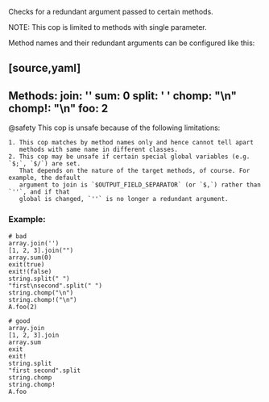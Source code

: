 Checks for a redundant argument passed to certain methods.

NOTE: This cop is limited to methods with single parameter.

Method names and their redundant arguments can be configured like this:

[source,yaml]
----
Methods:
    join: ''
    sum: 0
    split: ' '
    chomp: "\n"
    chomp!: "\n"
    foo: 2
----

@safety
    This cop is unsafe because of the following limitations:

    1. This cop matches by method names only and hence cannot tell apart
       methods with same name in different classes.
    2. This cop may be unsafe if certain special global variables (e.g. `$;`, `$/`) are set.
       That depends on the nature of the target methods, of course. For example, the default
       argument to join is `$OUTPUT_FIELD_SEPARATOR` (or `$,`) rather than `''`, and if that
       global is changed, `''` is no longer a redundant argument.

### Example:
    # bad
    array.join('')
    [1, 2, 3].join("")
    array.sum(0)
    exit(true)
    exit!(false)
    string.split(" ")
    "first\nsecond".split(" ")
    string.chomp("\n")
    string.chomp!("\n")
    A.foo(2)

    # good
    array.join
    [1, 2, 3].join
    array.sum
    exit
    exit!
    string.split
    "first second".split
    string.chomp
    string.chomp!
    A.foo